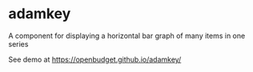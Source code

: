 # adamkey

A component for displaying a horizontal bar graph of many items in one series
 
See demo at https://openbudget.github.io/adamkey/

